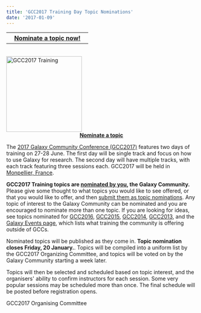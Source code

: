 ```yaml
---
title: 'GCC2017 Training Day Topic Nominations'
date: '2017-01-09'
---
```

<table>
  <tr>
    <th> &nbsp;&nbsp; <a href='http://bit.ly/gcc2017trainingnom'>Nominate a topic now!</a> &nbsp;&nbsp; </th>
  </tr>
</table>

<br />

<div class='right'><a href='https://gcc2017.sciencesconf.org/'><img src="/src/images/logos/gcc2017-logo-300.png" alt="GCC2017 Training" width="200" /></a>
<div style="text-align: center;"> <strong><a href='http://bit.ly/gcc2017trainingnom'>Nominate a topic</a></strong></div>
</div>

The [2017 Galaxy Community Conference (GCC2017)](https://gcc2017.sciencesconf.org/) features two days of training on 27-28 June. The first day will be single track and focus on how to use Galaxy for research. The second day will have multiple tracks, with each track featuring three sessions each.  GCC2017 will be held in [Monpellier, France](http://www.montpellier-france.com/).

**GCC2017 Training topics are [nominated by you](http://bit.ly/gcc2017trainingnom), the Galaxy Community.** Please give some thought to what topics you would like to see offered, or that you would like to offer, and then [submit them as topic nominations](http://bit.ly/gcc2017trainingnom).  Any topic of interest to the Galaxy Community can be nominated and you are encouraged to nominate more than one topic. If you are looking for ideas, see topics nominated for [GCC2016](http://bit.ly/gcc2016noms), [GCC2015](http://bit.ly/gcc2015vote), [GCC2014](http://bit.ly/1s6NtMN), [GCC2013](http://bit.ly/1i2j1gN), and the [Galaxy Events page](/src/events/index.md), which lists what training the community is offering outside of GCCs.

Nominated topics will be published as they come in.  **Topic nomination closes Friday, 20 January.**.  Topics will be compiled into a uniform list by the GCC2017 Organizing Committee, and topics will be voted on by the Galaxy Community starting a week later.

Topics will then be selected and scheduled based on topic interest, and the organisers' ability to confirm instructors for each session.  Some very popular sessions may be scheduled more than once. The final schedule will be posted before registration opens.

GCC2017 Organising Committee
